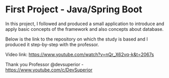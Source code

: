 # First Project - Java/Spring Boot
In this project, I followed and produced a small application to introduce and apply basic concepts of the framework and also concepts about database.

Below is the link to the repository on which the study is based and I produced it step-by-step with the professor. 

Video link: https://www.youtube.com/watch?v=nQr_X62vq-k&t=2067s

Thank you Professor @devsuperior - https://www.youtube.com/c/DevSuperior
